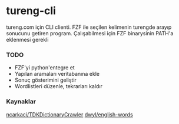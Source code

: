 # tureng-cli 

tureng.com için CLI clienti. FZF ile seçilen kelimenin turengde arayıp
sonucunu getiren program. Çalışabilmesi için FZF binarysinin PATH'a eklenmesi 
gerekli

### TODO
- FZF'yi python'entegre et
- Yapılan aramaları veritabanına ekle
- Sonuç gösterimini geliştir
- Wordlistleri düzenle, tekrarları kaldır

### Kaynaklar 
[ncarkaci/TDKDictionaryCrawler](github.com/ncarkaci/TDKDictionaryCrawler)
[dwyl/english-words](github.com/dwyl/english-words)
